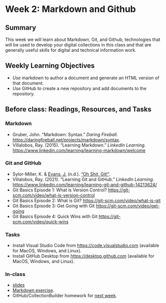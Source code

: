 # Week 2: Markdown and Github

## Summary
This week we will learn about Markdown, Git, and Github, technologies that will be used to develop your digital collections in this class and that are generally useful skills for digital and technical information work.
 
## Weekly Learning Objectives
- _Use_ markdown to author a document and generate an HTML version of that document.
- _Use_ GitHub to create a new repository and add documents to the repository.

## Before class: Readings, Resources, and Tasks
### Markdown
- Gruber, John. “Markdown: Syntax.” _Daring Fireball_. <https://daringfireball.net/projects/markdown/syntax>.
- Villalobos, Ray. (2015). “Learning Markdown.” _LinkedIn Learning_. <https://www.linkedin.com/learning/learning-markdown/welcome>

### Git and GitHub 
- Sylor-Miller, K. & [Evans, J.](https://wizardzines.com) (n.d.). [“Oh Shit, Git!”](https://iu.instructure.com/files/161055437/download?download_frd=1). 
- Villalobos, Ray. (2021). “Learning Git and GitHub.” _LinkedIn Learning_. <https://www.linkedin.com/learning/learning-git-and-github-14213624/>
- Git Basics Episode 1: What is Version Control? <https://git-scm.com/video/what-is-version-control>
- Git Basics Episode 2: What is Git? <https://git-scm.com/video/what-is-git>
- Git Basics Episode 3: Get Going with Git <https://git-scm.com/video/get-going>
- Git Basics Episode 4: Quick Wins with Git <https://git-scm.com/video/quick-wins>
 
### Tasks
- Install Visual Studio Code from <https://code.visualstudio.com> (available for MacOS, Windows, and Linux).
- Install GitHub Desktop from <https://desktop.github.com> (available for MacOS, Windows, and Linux).

### In-class
- [slides](https://dcl.ils.indiana.edu/z652_slides/week02.html)
- [Markdown exercise](assignment_markdown_exercise.md).
- GitHub/CollectionBuilder homework for [next week](week03.md).

